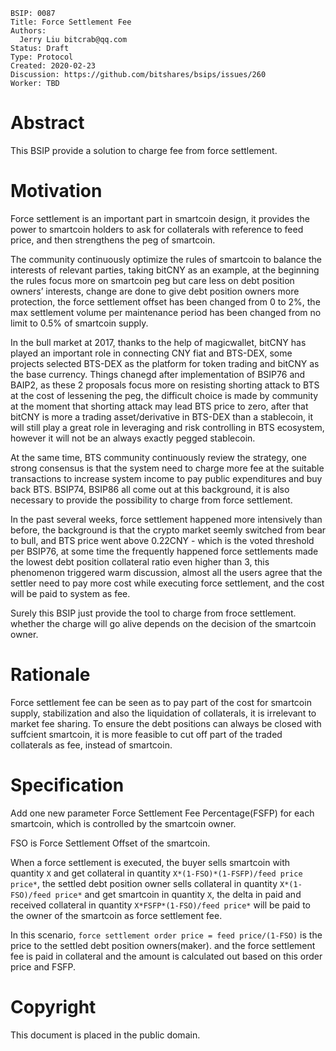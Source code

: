     BSIP: 0087
    Title: Force Settlement Fee
    Authors:
      Jerry Liu bitcrab@qq.com
    Status: Draft
    Type: Protocol
    Created: 2020-02-23
    Discussion: https://github.com/bitshares/bsips/issues/260
    Worker: TBD

# Abstract
This BSIP provide a solution to charge fee from force settlement.

# Motivation
Force settlement is an important part in smartcoin design, it provides the power to smartcoin holders to ask for collaterals with reference to feed price, and then strengthens the peg of smartcoin.

The community continuously optimize the rules of smartcoin to balance the interests of relevant parties, taking bitCNY as an example, at the beginning the rules focus more on smartcoin peg but care less on debt position owners’ interests, change are done to give debt position owners more protection, the force settlement offset has been changed from 0 to 2%, the max settlement  volume per maintenance period has been changed from no limit to 0.5% of smartcoin supply.  

In the bull market at 2017, thanks to the help of magicwallet, bitCNY has played an important role in connecting CNY fiat and BTS-DEX, some projects selected BTS-DEX as the platform for token trading and bitCNY as the base currency. Things chanegd after implementation of BSIP76 and BAIP2, as these 2 proposals focus more on resisting shorting attack to BTS at the cost of lessening the peg, the difficult choice is made by community at the moment that shorting attack may lead BTS price to zero, after that bitCNY is more a trading asset/derivative in BTS-DEX than a stablecoin, it will still play a great role in leveraging and risk controlling in BTS ecosystem, however it will not be an always exactly pegged stablecoin. 

At the same time, BTS community continuously review the strategy, one strong consensus is that the system need to charge more fee at the suitable transactions to increase system income to pay public expenditures and buy back BTS. BSIP74, BSIP86 all come out at this background, it is also necessary to provide the possibility to charge from force settlement. 

In the past several weeks, force settlement happened more intensively than before, the background is that the crypto market seemly switched from bear to bull, and BTS price went above 0.22CNY - which is the voted threshold per BSIP76, at some time the frequently happened force settlements made the lowest debt position collateral ratio even higher than 3, this phenomenon triggered warm discussion, almost all the users agree that the settler need to pay more cost while executing force settlement, and the cost will be paid to system as fee.

Surely this BSIP just provide the tool to charge from froce settlement. whether the charge will go alive depends on the decision of the smartcoin owner.

# Rationale
Force settlement fee can be seen as to pay part of the cost for smartcoin supply, stabilization and also the liquidation of collaterals, it is irrelevant to market fee sharing.
To ensure the debt positions can always be closed with suffcient smartcoin, it is more feasible to cut off part of the traded collaterals as fee, instead of smartcoin.

# Specification
Add one new parameter Force Settlement Fee Percentage(FSFP) for each smartcoin, which is controlled by the smartcoin owner.

FSO is Force Settlement Offset of the smartcoin.

When a force settlement is executed, the buyer sells smartcoin with quantity `X` and get collateral in quantity `X*(1-FSO)*(1-FSFP)/feed price price*`, the settled debt position owner sells collateral in quantity `X*(1-FSO)/feed price*` and get smartcoin in quantity `X`, the delta in paid and received collateral in quantity `X*FSFP*(1-FSO)/feed price*` will be paid to the owner of the smartcoin as force settlement fee.

In this scenario, `force settlement order price = feed price/(1-FSO)` is the price to the settled debt position owners(maker). and the force settlement fee is paid in collateral and the amount is calculated out based on this order price and FSFP.

# Copyright
This document is placed in the public domain.
